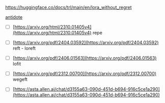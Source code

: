 

https://huggingface.co/docs/trl/main/en/lora_without_regret

[antidote](https://arxiv.org/pdf/2509.08000)

- [ ] [https://arxiv.org/html/2310.01405v4](https://arxiv.org/html/2310.01405v4) repe
- [ ] [https://arxiv.org/pdf/2404.03592](https://arxiv.org/pdf/2404.03592) reft - loreft
- [ ] [https://arxiv.org/pdf/2406.01563](https://arxiv.org/pdf/2406.01563) lofit
- [ ] [https://arxiv.org/pdf/2312.00700](https://arxiv.org/pdf/2312.00700) wegeft
- [ ] [https://asta.allen.ai/chat/d3155a63-090d-451d-b694-916c5ce1a290](https://asta.allen.ai/chat/d3155a63-090d-451d-b694-916c5ce1a290)

